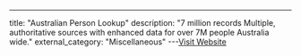 ---
title: "Australian Person Lookup"
description: "7 million records Multiple, authoritative sources with enhanced data for over 7M people Australia wide."
external_category: "Miscellaneous"
---[Visit Website](https://personlookup.com.au/)

